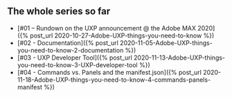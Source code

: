 ## The whole series so far

- [#01 – Rundown on the UXP announcement @ the Adobe MAX 2020]({% post_url 2020-10-27-Adobe-UXP-things-you-need-to-know %})
- [#02 - Documentation]({% post_url  2020-11-05-Adobe-UXP-things-you-need-to-know-2-documentation %})
- [#03 - UXP Developer Tool]({% post_url  2020-11-13-Adobe-UXP-things-you-need-to-know-3-UXP-developer-tool %})
- [#04 - Commands vs. Panels and the manifest.json]({% post_url  2020-11-18-Adobe-UXP-things-you-need-to-know-4-commands-panels-manifest %})
